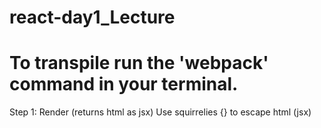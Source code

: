 # react-day1_Lecture

# To transpile run the 'webpack' command in your terminal.

Step 1: Render (returns html as jsx)
  Use squirrelies {} to escape html (jsx)
